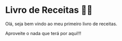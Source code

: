# Livro de Receitas :man_cook:

Olá, seja bem vindo ao meu primeiro livro de receitas.



Aproveite o nada que terá por aqui!!!

